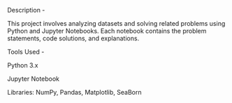 Description -

This project involves analyzing datasets and solving related problems using Python and Jupyter Notebooks. Each notebook contains the problem statements, code solutions, and explanations.

Tools Used -

Python 3.x

Jupyter Notebook

Libraries: NumPy, Pandas, Matplotlib, SeaBorn
